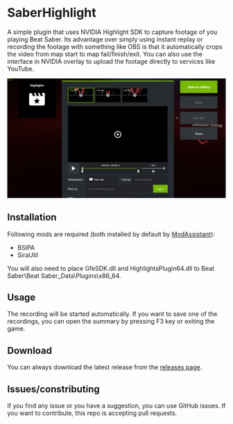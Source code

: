 # SaberHighlight
A simple plugin that uses NVIDIA Highlight SDK to capture footage of you playing Beat Saber. Its advantage over simply using instant replay or recording the footage with something like OBS is that it automatically crops the video from map start to map fail/finish/exit. You can also use the interface in NVIDIA overlay to upload the footage directly to services like YouTube.

![screenshot](screenshot.png)

## Installation
Following mods are required (both installed by default by [ModAssistant](https://github.com/Assistant/ModAssistant)):
- BSIPA
- SiraUtil

You will also need to place GfeSDK.dll and HighlightsPlugin64.dll to Beat Saber\Beat Saber_Data\Plugins\x86_64.

## Usage
The recording will be started automatically. If you want to save one of the recordings, you can open the summary by pressing F3 key or exiting the game.

## Download
You can always download the latest release from the [releases page](https://github.com/SamuelTulach/SaberHighlight/releases).

## Issues/constributing
If you find any issue or you have a suggestion, you can use GitHub issues. If you want to contribute, this repo is accepting pull requests.